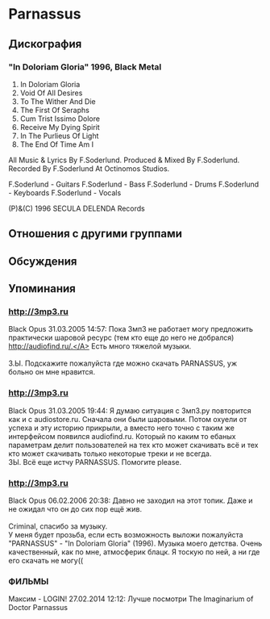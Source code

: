 # Parnassus



## Дискография

### "In Doloriam Gloria" 1996, Black Metal

1. In Doloriam Gloria
2. Void Of All Desires
3. To The Wither And Die
4. The First Of Seraphs
5. Cum Trist Issimo Dolore
6. Receive My Dying Spirit
7. In The Purlieus Of Light
8. The End Of Time Am I

All Music & Lyrics By F.Soderlund.
Produced & Mixed By F.Soderlund.
Recorded By F.Soderlund At Octinomos Studios.

F.Soderlund - Guitars
F.Soderlund - Bass
F.Soderlund - Drums
F.Soderlund - Keyboards
F.Soderlund - Vocals

(P)&(C) 1996 SECULA DELENDA Records


## Отношения с другими группами


## Обсуждения


## Упоминания

### http://3mp3.ru

Black Opus 31.03.2005 14:57:
Пока 3мп3 не работает могу предложить практически шаровой ресурс (тем кто еще до него не добрался) <A HREF="http://audiofind.ru/." TARGET="_blank">http://audiofind.ru/.</A> Есть много тяжелой музыки.<BR><BR>З.Ы. Подскажите пожалуйста где можно скачать PARNASSUS, уж больно он мне нравится.

### http://3mp3.ru

Black Opus 31.03.2005 19:44:
Я думаю ситуация  с 3мп3.ру повторится как и с audiostore.ru. Сначала они были шаровыми. Потом охуели от успеха и эту историю прикрыли, а вместо него точно с таким же интерфейсом появился  audiofind.ru. Который по каким то ебаных параметрам делит пользователей на тех кто может скачивать всё и тех кто может скачивать только некоторые треки и не всегда. <BR>ЗЫ. Всё еще истчу PARNASSUS. Помогите please.

### http://3mp3.ru

Black Opus 06.02.2006 20:38:
Давно не заходил на этот топик. Даже и не ожидал что он до сих пор ещё жив.<BR><BR>Criminal, спасибо за музыку.<BR>У меня будет прозьба, если есть возможность выложи пожалуйста "PARNASSUS" - "In Doloriam Gloria" (1996). Музыка моего детства. Очень качественный, как по мне, атмосферик блацк. Я тоскую по ней, а ни где его скачать не могу((

### ФИЛЬМЫ

Максим - LOGIN! 27.02.2014 12:12:
Лучше посмотри The Imaginarium of Doctor Parnassus


